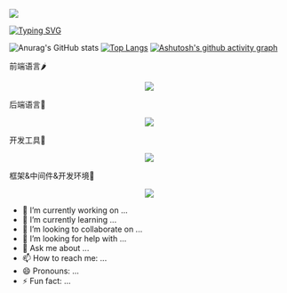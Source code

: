 <p>
  <img src="https://capsule-render.vercel.app/api?type=wave&color=auto&height=300&section=header&text=capsule%20render&fontSize=90" />
</p>
<a href="https://git.io/typing-svg"><img src="https://readme-typing-svg.demolab.com?font=Irish+Grover&size=40&duration=3000&pause=1000&color=36F71C&background=6E396D&center=%E7%9C%9F%E7%9A%84&vCenter=%E7%9C%9F%E7%9A%84&multiline=true&repeat=%E7%9C%9F%E7%9A%84&random=%E7%9C%9F%E7%9A%84&width=1000&height=80&lines=%F0%9F%8D%81Welcome+to+Mapleplus!+This+is+my+Github" alt="Typing SVG" /></a>

![Anurag's GitHub stats](https://github-readme-stats.vercel.app/api?username=mapleplus&count_private=true&show_icons=true&theme=yeblu&hide_title=false&rank_icon=github&line_height=30&include_all_commits=true&number_formatshort&&card_width=1000)
[![Top Langs](https://github-readme-stats.vercel.app/api/top-langs/?username=mapleplus&layout=donut-vertical&hide_title=true)](https://github.com/anuraghazra/github-readme-stats)
[![Ashutosh's github activity graph](https://github-readme-activity-graph.vercel.app/graph?username=mapleplus&theme=merko)](https://github.com/ashutosh00710/github-readme-activity-graph)
<p>前端语言🌶️</p>
<p align="center">
  <a href="https://skillicons.dev">
    <img src="https://skillicons.dev/icons?i=html,css,js,ts" />
  </a>
</p>
<p>后端语言🌟</p>
<p align="center">
  <a href="https://skillicons.dev">
    <img src="https://skillicons.dev/icons?i=c,cpp,java,go" />
  </a>
</p>
<p>开发工具🤯</p>
<p align="center">
  <a href="https://skillicons.dev">
    <img src="https://skillicons.dev/icons?i=idea,vscode" />
  </a>
</p>
<p>框架&中间件&开发环境🍁</p>
<p align="center">
  <a href="https://skillicons.dev">
    <img src="https://skillicons.dev/icons?i=vue,spring,redis,mysql,elasticsearch,rocket,linux,docker,kubernetes" />
  </a>
</p>

- 🔭 I’m currently working on ...
- 🌱 I’m currently learning ...
- 👯 I’m looking to collaborate on ...
- 🤔 I’m looking for help with ...
- 💬 Ask me about ...
- 📫 How to reach me: ...
- 😄 Pronouns: ...
- ⚡ Fun fact: ...

